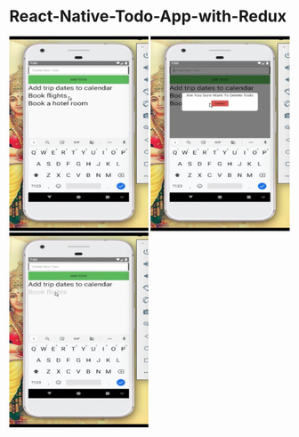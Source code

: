 # React-Native-Todo-App-with-Redux
<img src="/assets/1.jpg" height="350" width="250">
<img src="/assets/2.jpg" height="350" width="250">
<img src="/assets/3.jpg" height="350" width="250">
